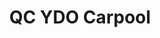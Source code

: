---
title: QC YDO Carpool
redirect_to: https://docs.google.com/spreadsheets/d/1yJmR5YUWSTogEbuV_f4caxBcluKJ2G9O4oa9rH4hLNw/edit?usp=sharing
redirect_from: 
  - /QCYDOCarpool
  - /qcydocarpool
---
